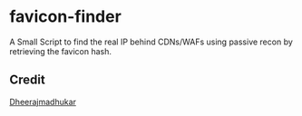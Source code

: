 # favicon-finder
A Small Script to find the real IP behind CDNs/WAFs using passive recon by retrieving the favicon hash.

## Credit
[Dheerajmadhukar](https://github.com/Dheerajmadhukar)
